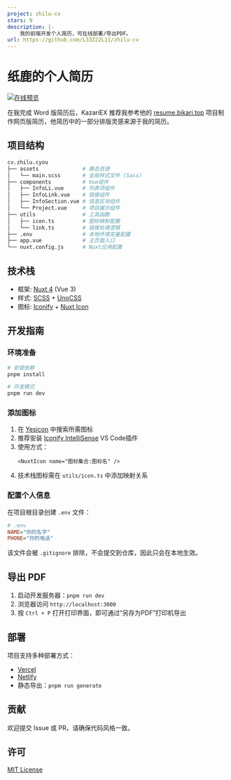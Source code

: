 ```yaml
---
project: zhilu-cv
stars: 9
description: |-
    我的前端开发个人简历，可在线部署/导出PDF。
url: https://github.com/L33Z22L11/zhilu-cv
---
```


# 纸鹿的个人简历

[![在线预览](https://img.shields.io/badge/在线预览-cv.zhilu.cyou-blue)](https://cv.zhilu.cyou)

在我完成 Word 版简历后，KazariEX 推荐我参考他的 [resume.bikari.top](https://github.com/KazariEX/resume.bikari.top) 项目制作网页版简历，他简历中的一部分排版灵感来源于我的简历。

## 项目结构

```sh
cv.zhilu.cyou
├── assets              # 静态资源
│   └── main.scss       # 全局样式文件 (Sass)
├── components          # Vue组件
│   ├── InfoLi.vue      # 列表项组件
│   ├── InfoLink.vue    # 链接组件
│   ├── InfoSection.vue # 信息区块组件
│   └── Project.vue     # 项目展示组件
├── utils               # 工具函数
│   ├── icon.ts         # 图标映射配置
│   └── link.ts         # 链接处理逻辑
├── .env                # 本地环境变量配置
├── app.vue             # 主页面入口
└── nuxt.config.js      # Nuxt应用配置
```

## 技术栈

- 框架: [Nuxt 4](https://nuxt.com) (Vue 3)
- 样式: [SCSS](https://sass-lang.com/) + [UnoCSS](https://unocss.dev/)
- 图标: [Iconify](https://iconify.design/) + [Nuxt Icon](https://nuxt.com/modules/icon)

## 开发指南

### 环境准备

```bash
# 安装依赖
pnpm install

# 开发模式
pnpm run dev
```

### 添加图标

1. 在 [Yesicon](https://yesicon.app/) 中搜索所需图标
2. 推荐安装 [Iconify IntelliSense](https://marketplace.visualstudio.com/items?itemName=antfu.iconify) VS Code插件
3. 使用方式：
   ```vue
   <NuxtIcon name="图标集合:图标名" />
   ```
4. 技术栈图标需在 `utils/icon.ts` 中添加映射关系

### 配置个人信息

在项目根目录创建 `.env` 文件：

```ini
# .env
NAME="你的名字"
PHONE="你的电话"
```

该文件会被 `.gitignore` 排除，不会提交到仓库，因此只会在本地生效。

## 导出 PDF

1. 启动开发服务器：`pnpm run dev`
2. 浏览器访问 `http://localhost:3000`
3. 按 `Ctrl + P` 打开打印界面，即可通过“另存为PDF”打印机导出

## 部署

项目支持多种部署方式：

- [Vercel](https://vercel.com)
- [Netlify](https://www.netlify.com/)
- 静态导出：`pnpm run generate`

## 贡献

欢迎提交 Issue 或 PR，请确保代码风格一致。

## 许可

[MIT License](LICENSE)

